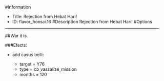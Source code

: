 #Information
 - Title: Rejection from Hebat Hari!
 - ID: flavor_honsai.16
#Description
Rejection from Hebat Hari!
#Options

___
##War it is.

###Efects:<ul><li>add casus belli:</li><ul><li>target = Y76</li><li>type = cb_vassalize_mission</li><li>months = 120</li></ul></ul>
